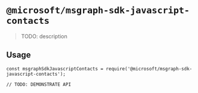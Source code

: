 # `@microsoft/msgraph-sdk-javascript-contacts`

> TODO: description

## Usage

```
const msgraphSdkJavascriptContacts = require('@microsoft/msgraph-sdk-javascript-contacts');

// TODO: DEMONSTRATE API
```
